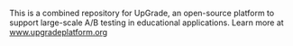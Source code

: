 This is a combined repository for UpGrade, an open-source platform to support large-scale A/B testing in educational applications. 
Learn more at www.upgradeplatform.org

